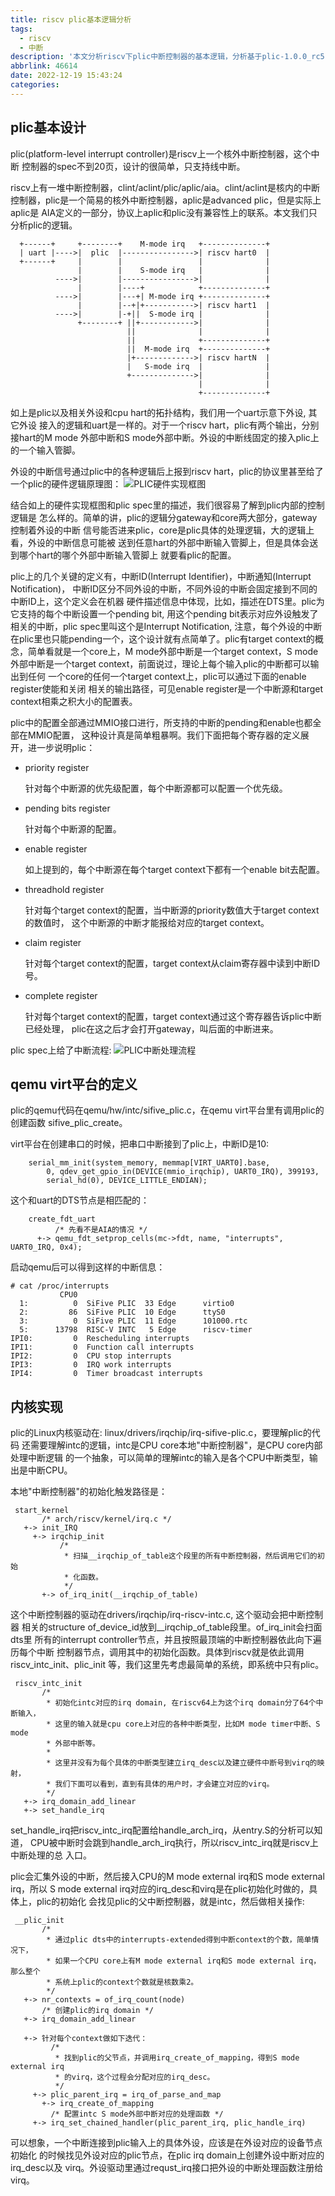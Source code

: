 ```yaml
---
title: riscv plic基本逻辑分析
tags:
  - riscv
  - 中断
description: '本文分析riscv下plic中断控制器的基本逻辑，分析基于plic-1.0.0_rc5, qemu代码基于v7.1.50, Linux内核代码基于v6.1。'
abbrlink: 46614
date: 2022-12-19 15:43:24
categories:
---
```


plic基本设计
-------------

 plic(platform-level interrupt controller)是riscv上一个核外中断控制器，这个中断
 控制器的spec不到20页，设计的很简单，只支持线中断。

 riscv上有一堆中断控制器，clint/aclint/plic/aplic/aia。clint/aclint是核内的中断
 控制器，plic是一个简易的核外中断控制器，aplic是advanced plic，但是实际上aplic是
 AIA定义的一部分，协议上aplic和plic没有兼容性上的联系。本文我们只分析plic的逻辑。

```
  +------+     +--------+    M-mode irq   +--------------+
  | uart |---->|  plic  |---------------->| riscv hart0  |
  +------+     |        |                 |              |
               |        |    S-mode irq   |              |
          ---->|        |---------------->|              |
               |        |----+            +--------------+
          ---->|        |---+| M-mode irq +--------------+
               |        |--+|+----------->| riscv hart1  |
          ---->|        |-+||  S-mode irq |              |
               +--------+ ||+------------>|              |
                          ||              |              |
                          ||              +--------------+
                          ||  M-mode irq  +--------------+
                          |+------------->| riscv hartN  |
                          |   S-mode irq  |              |
                          +-------------->|              |
                                          |              |
                                          +--------------+
```
 如上是plic以及相关外设和cpu hart的拓扑结构，我们用一个uart示意下外设, 其它外设
 接入的逻辑和uart是一样的。对于一个riscv hart，plic有两个输出，分别接hart的M mode
 外部中断和S mode外部中断。外设的中断线固定的接入plic上的一个输入管脚。

 外设的中断信号通过plic中的各种逻辑后上报到riscv hart，plic的协议里甚至给了一个plic的硬件逻辑原理图：
 ![PLIC硬件实现框图](plic_hardware.png)

 结合如上的硬件实现框图和plic spec里的描述，我们很容易了解到plic内部的控制逻辑是
 怎么样的。简单的讲，plic的逻辑分gateway和core两大部分，gateway控制着外设的中断
 信号能否进来plic，core是plic具体的处理逻辑，大的逻辑上看，外设的中断信息可能被
 送到任意hart的外部中断输入管脚上，但是具体会送到哪个hart的哪个外部中断输入管脚上
 就要看plic的配置。

 plic上的几个关键的定义有，中断ID(Interrupt Identifier)，中断通知(Interrupt Notification)，
 中断ID区分不同外设的中断，不同外设的中断会固定接到不同的中断ID上，这个定义会在机器
 硬件描述信息中体现，比如，描述在DTS里。plic为它支持的每个中断设置一个pending bit,
 用这个pending bit表示对应外设触发了相关的中断，plic spec里叫这个是Interrupt Notification,
 注意，每个外设的中断在plic里也只能pending一个，这个设计就有点简单了。plic有target
 context的概念，简单看就是一个core上，M mode外部中断是一个target context，S mode
 外部中断是一个target context，前面说过，理论上每个输入plic的中断都可以输出到任何
 一个core的任何一个target context上，plic可以通过下面的enable register使能和关闭
 相关的输出路径，可见enable register是一个中断源和target context相乘之积大小的配置表。

 plic中的配置全部通过MMIO接口进行，所支持的中断的pending和enable也都全部在MMIO配置，
 这种设计真是简单粗暴啊。我们下面把每个寄存器的定义展开，进一步说明plic：

 - priority register

   针对每个中断源的优先级配置，每个中断源都可以配置一个优先级。

 - pending bits register

   针对每个中断源的配置。

 - enable register

   如上提到的，每个中断源在每个target context下都有一个enable bit去配置。

 - threadhold register

   针对每个target context的配置，当中断源的priority数值大于target context的数值时，
   这个中断源的中断才能报给对应的target context。

 - claim register

   针对每个target context的配置，target context从claim寄存器中读到中断ID号。

 - complete register

   针对每个target context的配置，target context通过这个寄存器告诉plic中断已经处理，
   plic在这之后才会打开gateway，叫后面的中断进来。

 plic spec上给了中断流程:
 ![PLIC中断处理流程](plic_flow.png)

qemu virt平台的定义
--------------------

 plic的qemu代码在qemu/hw/intc/sifive_plic.c，在qemu virt平台里有调用plic的创建函数
 sifive_plic_create。

 virt平台在创建串口的时候，把串口中断接到了plic上，中断ID是10:
```
    serial_mm_init(system_memory, memmap[VIRT_UART0].base,
        0, qdev_get_gpio_in(DEVICE(mmio_irqchip), UART0_IRQ), 399193,
        serial_hd(0), DEVICE_LITTLE_ENDIAN);
```
 这个和uart的DTS节点是相匹配的：
```
    create_fdt_uart
          /* 先看不是AIA的情况 */
      +-> qemu_fdt_setprop_cells(mc->fdt, name, "interrupts", UART0_IRQ, 0x4);
```
 启动qemu后可以得到这样的中断信息：
```
# cat /proc/interrupts 
           CPU0       
  1:          0  SiFive PLIC  33 Edge      virtio0
  2:         86  SiFive PLIC  10 Edge      ttyS0
  3:          0  SiFive PLIC  11 Edge      101000.rtc
  5:      13798  RISC-V INTC   5 Edge      riscv-timer
IPI0:         0  Rescheduling interrupts
IPI1:         0  Function call interrupts
IPI2:         0  CPU stop interrupts
IPI3:         0  IRQ work interrupts
IPI4:         0  Timer broadcast interrupts
```

内核实现
---------

 plic的Linux内核驱动在: linux/drivers/irqchip/irq-sifive-plic.c，要理解plic的代码
 还需要理解intc的逻辑，intc是CPU core本地"中断控制器"，是CPU core内部处理中断逻辑
 的一个抽象，可以简单的理解intc的输入是各个CPU中断类型，输出是中断CPU。

 本地"中断控制器"的初始化触发路径是：
```
 start_kernel
       /* arch/riscv/kernel/irq.c */
   +-> init_IRQ
     +-> irqchip_init
           /*
            * 扫描__irqchip_of_table这个段里的所有中断控制器，然后调用它们的初始
            * 化函数。
            */
       +-> of_irq_init(__irqchip_of_table)
```
 这个中断控制器的驱动在drivers/irqchip/irq-riscv-intc.c, 这个驱动会把中断控制器
 相关的structure of_device_id放到__irqchip_of_table段里。of_irq_init会扫面dts里
 所有的interrupt controller节点，并且按照最顶端的中断控制器依此向下遍历每个中断
 控制器节点，调用其中的初始化函数。具体到riscv就是依此调用riscv_intc_init、plic_init
 等，我们这里先考虑最简单的系统，即系统中只有plic。
 
```
 riscv_intc_init
       /*
        * 初始化intc对应的irq domain, 在riscv64上为这个irq domain分了64个中断输入，
        * 这里的输入就是cpu core上对应的各种中断类型，比如M mode timer中断、S mode
        * 外部中断等。
        *
        * 这里并没有为每个具体的中断类型建立irq_desc以及建立硬件中断号到virq的映射，
        * 我们下面可以看到，直到有具体的用户时，才会建立对应的virq。
        */
   +-> irq_domain_add_linear
   +-> set_handle_irq
```
 set_handle_irq把riscv_intc_irq配置给handle_arch_irq，从entry.S的分析可以知道，
 CPU被中断时会跳到handle_arch_irq执行，所以riscv_intc_irq就是riscv上中断处理的总
 入口。

 plic会汇集外设的中断，然后接入CPU的M mode external irq和S mode external irq，所以
 S mode external irq对应的irq_desc和virq是在plic初始化时做的，具体上，plic的初始化
 会找见plic的父中断控制器，就是intc，然后做相关操作:
```
 __plic_init
       /*
        * 通过plic dts中的interrupts-extended得到中断context的个数，简单情况下，
        * 如果一个CPU core上有M mode external irq和S mode external irq，那么整个
        * 系统上plic的context个数就是核数乘2。
        */
   +-> nr_contexts = of_irq_count(node)
       /* 创建plic的irq domain */
   +-> irq_domain_add_linear

   +-> 针对每个context做如下迭代：
         /*
          * 找到plic的父节点，并调用irq_create_of_mapping，得到S mode external irq
          * 的virq，这个过程会分配对应的irq_desc。
          */
     +-> plic_parent_irq = irq_of_parse_and_map
       +-> irq_create_of_mapping
         /* 配置intc S mode外部中断对应的处理函数 */
     +-> irq_set_chained_handler(plic_parent_irq, plic_handle_irq)
```

 可以想象，一个中断连接到plic输入上的具体外设，应该是在外设对应的设备节点初始化
 的时候找见外设对应的plic节点，在plic irq domain上创建外设中断对应的irq_desc以及
 virq。外设驱动里通过requst_irq接口把外设的中断处理函数注册给virq。
